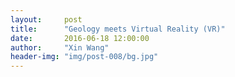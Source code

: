 ```yaml
---
layout:     post
title:      "Geology meets Virtual Reality (VR)"
date:       2016-06-18 12:00:00
author:     "Xin Wang"
header-img: "img/post-008/bg.jpg"
---
```


